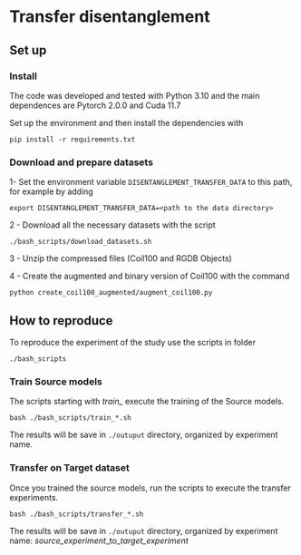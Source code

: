 # Transfer disentanglement

## Set up
### Install
The code was developed and tested with Python 3.10 and the main dependences are Pytorch 2.0.0 and Cuda 11.7

Set up the environment and then install the dependencies with
```
pip install -r requirements.txt
```

### Download and prepare datasets

1- Set the environment variable `DISENTANGLEMENT_TRANSFER_DATA` to this path, for example by adding

```
export DISENTANGLEMENT_TRANSFER_DATA=<path to the data directory>
```
2 - Download all the necessary datasets with the script
```
./bash_scripts/download_datasets.sh
```
3 - Unzip the compressed files (Coil100 and RGDB Objects)

4 - Create the augmented and binary version of Coil100 with the command
```
python create_coil100_augmented/augment_coil100.py
```

## How to reproduce 

To reproduce the experiment of the study use the scripts in folder 
```
./bash_scripts
```

### Train Source models
The scripts starting with *train_* execute the training of the Source models.

```
bash ./bash_scripts/train_*.sh
```

The results will be save in `./outuput` directory, organized by experiment name.


### Transfer on Target dataset
Once you trained the source models, run the scripts to execute the transfer experiments.

```
bash ./bash_scripts/transfer_*.sh
```

The results will be save in `./outuput` directory, organized by experiment name:
*source_experiment*\_to\_*target_experiment*



